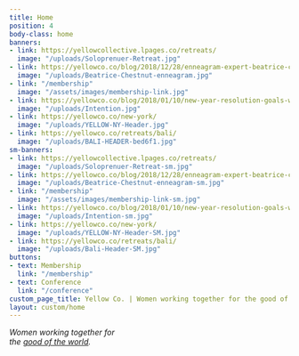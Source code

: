 ```yaml
---
title: Home
position: 4
body-class: home
banners:
- link: https://yellowcollective.lpages.co/retreats/
  image: "/uploads/Soloprenuer-Retreat.jpg"
- link: https://yellowco.co/blog/2018/12/28/enneagram-expert-beatrice-chestnut-interview/
  image: "/uploads/Beatrice-Chestnut-enneagram.jpg"
- link: "/membership"
  image: "/assets/images/membership-link.jpg"
- link: https://yellowco.co/blog/2018/01/10/new-year-resolution-goals-word-intention/
  image: "/uploads/Intention.jpg"
- link: https://yellowco.co/new-york/
  image: "/uploads/YELLOW-NY-Header.jpg"
- link: https://yellowco.co/retreats/bali/
  image: "/uploads/BALI-HEADER-bed6f1.jpg"
sm-banners:
- link: https://yellowcollective.lpages.co/retreats/
  image: "/uploads/Soloprenuer-Retreat-sm.jpg"
- link: https://yellowco.co/blog/2018/12/28/enneagram-expert-beatrice-chestnut-interview/
  image: "/uploads/Beatrice-Chestnut-enneagram-sm.jpg"
- link: "/membership"
  image: "/assets/images/membership-link-sm.jpg"
- link: https://yellowco.co/blog/2018/01/10/new-year-resolution-goals-word-intention/
  image: "/uploads/Intention-sm.jpg"
- link: https://yellowco.co/new-york/
  image: "/uploads/YELLOW-NY-Header-SM.jpg"
- link: https://yellowco.co/retreats/bali/
  image: "/uploads/Bali-Header-SM.jpg"
buttons:
- text: Membership
  link: "/membership"
- text: Conference
  link: "/conference"
custom_page_title: Yellow Co. | Women working together for the good of the world.
layout: custom/home
---
```


<em>Women working together for <br class="hidden-xs-down"> the <u>good of the world</u>.</em>
